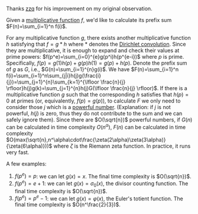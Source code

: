 Thanks [zzq](https://www.cnblogs.com/zzqsblog/p/9904271.html) for his improvement on my original observation.

Given a [multiplicative function](https://en.wikipedia.org/wiki/Multiplicative_function) $f$, we'd like to calculate its prefix sum $F(n)=\sum_{i=1}^n f(i)$.

For any multiplicative function $g$, there exists another multiplicative function $h$ satisfying that $f = g \ast h$ where $\ast$ denotes the [Dirichlet convolution](https://en.wikipedia.org/wiki/Dirichlet_convolution). Since they are multiplicative, it is enough to expand and check their values at prime powers: $f(p^e)=\sum_{i=0}^{e}g(p^i)h(p^{e-i})$ where $p$ is prime. Specifically, $f(p)=g(1)h(p)+g(p)h(1)=g(p)+h(p)$. Denote the prefix sum of $g$ as $G$, i.e., $G(n)=\sum_{i=1}^{n}g(i)$. We have $F(n)=\sum_{i=1}^n f(i)=\sum_{i=1}^n\sum_{j|i}h(j)g(\frac{i}{j})=\sum_{j=1}^{n}\sum_{k=1}^{\lfloor \frac{n}{j} \rfloor}h(j)g(k)=\sum_{j=1}^{n}h(j)G(\lfloor \frac{n}{j} \rfloor)$. If there is a multiplicative function $g$ such that the corresponding $h$ satisfies that $h(p)=0$ at primes (or, equivalently, $f(p)=g(p)$), to calculate $F$ we only need to consider those $j$ which is a [powerful number](https://en.wikipedia.org/wiki/Powerful_number). (Explanation: if $j$ is not powerful, $h(j)$ is zero, thus they do not contribute to the sum and we can safely ignore them). Since there are $O(\sqrt{n})$ powerful numbers, if $G(n)$ can be calculated in time complexity $O(n^\alpha)$, $F(n)$ can be calculated in time complexity $O(max(\sqrt{n},n^\alpha\cdot\frac{\zeta(2\alpha)\zeta(3\alpha)}{\zeta(6\alpha)}))$ where $\zeta$ is the Riemann zeta function. In practice, it runs very fast.

A few examples:

1. $f(p^e)=p$: we can let $g(x)=x$. The final time complexity is $O(\sqrt{n})$.
2. $f(p^e)=e+1$: we can let $g(x)=\sigma_0(x)$, the divisor counting function. The final time complexity is $O(\sqrt{n})$.
3. $f(p^e)=p^e-1$: we can let $g(x)=\varphi(x)$, the Euler's totient function. The final time complexity is $O(n^\frac{2}{3})$.

